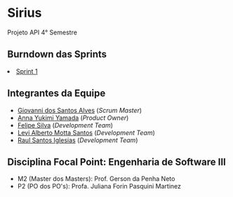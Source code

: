 # Sirius
Projeto API 4° Semestre

<h2>Burndown das Sprints</h2>
<li><a href="https://fatecspgov-my.sharepoint.com/:x:/r/personal/anna_yamada_fatec_sp_gov_br/_layouts/15/Doc.aspx?sourcedoc=%7BC1E41090-53E3-48A5-BCEB-292BA350FE4B%7D&file=Sirius%20-%20Burndown.xlsx&action=default&mobileredirect=true"> Sprint 1</a>
  
<h2>Integrantes da Equipe</h2>
<ul>
       <li><a href="https://www.linkedin.com/in/giovanni-santos-546412154/">Giovanni dos Santos Alves</a> (<i>Scrum Master</i>)
       <li><a href="https://www.linkedin.com/in/anna-yukimi-yamada-6ba23b149/">Anna Yukimi Yamada</a> (<i>Product Owner</i>)
       <li><a href="https://www.linkedin.com/in/felipe-silva-13b3b61a0/">Felipe Silva</a> (<i>Development Team</i>)
       <li><a href="https://www.linkedin.com/in/levi-motta-5001a2173/">Levi Alberto Motta Santos</a> (<i>Development Team</i>)
       <li><a href="https://www.linkedin.com/in/raul-iglesias-8010201a1/"> Raul Santos Iglesias</a> (<i>Development Team</i>)
</ul>
<h2> Disciplina Focal Point: Engenharia de Software III</h2>
<ul>
       <li>M2 (Master dos Masters): Prof. Gerson da Penha Neto
       <li>P2 (PO dos PO's): Profa. Juliana Forin Pasquini Martinez
</ul>
